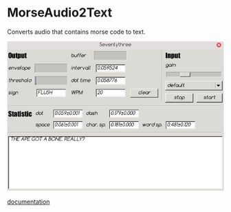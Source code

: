 # MorseAudio2Text
Converts audio that contains morse code to text.

![screenshot](/Seventythree/documentation/images/screenshot.png)

[documentation](/Seventythree/documentation/html/index.html)
